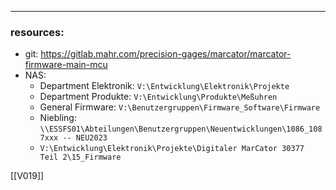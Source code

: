 
---
### resources:
- git: https://gitlab.mahr.com/precision-gages/marcator/marcator-firmware-main-mcu
- NAS: 
	- Department Elektronik: `V:\Entwicklung\Elektronik\Projekte`
	- Department Produkte: `V:\Entwicklung\Produkte\Meßuhren`
	- General Firmware: `V:\Benutzergruppen\Firmware_Software\Firmware`
	- Niebling: `\\ESSFS01\Abteilungen\Benutzergruppen\Neuentwicklungen\1086_1087xxx -- NEU2023`
	- `V:\Entwicklung\Elektronik\Projekte\Digitaler MarCator 30377 Teil 2\15_Firmware`

[[V019]]

